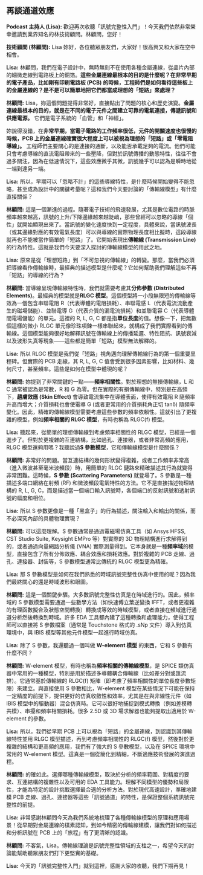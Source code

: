 再談通道效應
---

**Podcast 主持人 (Lisa):** 歡迎再次收聽「訊號完整性入門」！今天我們依然非常榮幸邀請到業界知名的林技術顧問。林顧問，您好！

**技術顧問 (林顧問):** Lisa 妳好，各位聽眾朋友們，大家好！很高興又和大家在空中相會。

**Lisa:** 林顧問，我們在電子設計中，無時無刻不在使用各種金屬連線，從晶片內部的細微走線到電路板上的銅箔。**這些金屬連線最根本的目的是什麼呢？在非常早期的電子產品，比如剛有印刷電路板 (PCB) 的時候，工程師們是如何看待這些板上的金屬連線的？是不是可以簡單地把它們都當成理想的「短路」來處理？**

**林顧問:** Lisa，妳這個問題提得非常好，直接點出了問題的核心和歷史演變。**金屬連線最根本的目的，就是在不同的電子元件之間建立可靠的電氣連接，傳遞訊號和供應電源。** 它們是電子系統的「血管」和「神經」。
    
妳說得沒錯，在**非常早期，當電子電路的工作頻率很低，元件的開關速度也很慢的時候，PCB 上的金屬連線確實很大程度上可以被視為理想的「短路」或「零電阻導線」。** 工程師們主要關心的是連接的通斷，以及能否承載足夠的電流。他們可能只會考慮導線的直流電阻帶來的一些壓降，但對於訊號傳播的動態特性，往往不會過多關注，因為在低速情況下，這些效應微乎其微，訊號幾乎可以認為是瞬時地從一端到達另一端。

**Lisa:** 所以，早期可以「忽略不計」的這些導線特性，是什麼時候開始變得不能忽略，甚至成為設計中的關鍵考量呢？這和我們今天要討論的「傳輸線模型」有什麼直接關係？

**林顧問:** 這是一個漸進的過程。隨著電子技術的飛速發展，尤其是數位電路的時脈頻率越來越高，訊號的上升/下降邊緣越來越陡峭，那些曾經可以忽略的導線「個性」就開始顯現出來了。當訊號的變化速度快到一定程度，具體來說，當訊號波長（或其邊緣對應的有效電氣長度）可以與導線的實際物理長度相比擬時，這段導線就再也不能被當作簡單的「短路」了。它開始表現出**傳輸線 (Transmission Line)** 的行為特性。這就是我們今天要深入探討的傳輸線模型的用武之地。

**Lisa:** 原來是從「理想短路」到「不可忽視的傳輸線」的轉變。那麼，當我們必須把導線看作傳輸線時，最經典的描述模型是什麼呢？它如何幫助我們理解這些不再「短路」的導線的行為？

**林顧問:** 當導線呈現傳輸線特性時，我們就需要考慮其**分佈參數 (Distributed Elements)**。最經典的模型就是**RLGC 模型**。這個模型將一小段無限短的傳輸線等效為一個包含串聯電阻 R（代表導體的電阻損耗）、串聯電感 L（代表電流流動產生的磁場儲能）、並聯電導 G（代表介質的漏電流損耗）和並聯電容 C（代表導體間電場儲能）的單元。這裡的 R, L, G, C 都是指**單位長度**的值。想像一下，把無數個這樣的微小 RLGC 單元像珍珠項鍊一樣串聯起來，就構成了我們實際看到的傳輸線。這個模型能夠很好地解釋訊號在傳輸線上的傳播延遲、特性阻抗、訊號衰減以及波形失真等現象——這些都是簡單「短路」模型無法解釋的。

**Lisa:** 所以 RLGC 模型是我們從「短路」視角邁向理解傳輸線行為的第一個重要里程碑。但實際的 PCB 走線，其 R, L, G, C 值會受到很多因素影響，比如材料、幾何尺寸，甚至頻率。這些是如何在模型中體現的呢？

**林顧問:** 妳提到了非常關鍵的一點——**頻率相關性**。對於理想的無損傳輸線，L 和 C 通常被認為是常數，R 和 G 為零。但在實際的有損傳輸線中，特別是在高頻下，**趨膚效應 (Skin Effect)** 會導致電流集中在導體表面，使得有效電阻 R 隨頻率升高而增大；介質損耗也會使電導 G (或者更常用的介質損耗角正切 tanδ) 隨頻率變化。因此，精確的傳輸線模型需要考慮這些參數的頻率依賴性。這就引出了更複雜的模型，例如**頻率相關的 RLGC 模型**，有時也稱為 RLGC(f) 模型。

**Lisa:** 聽起來，從簡單的理想傳輸線到考慮頻率相關性的 RLGC 模型，已經是一個進步了。但對於更複雜的互連結構，比如過孔、連接器，或者非常高頻的應用，RLGC 模型還夠用嗎？我聽說過**S 參數模型**，它和傳輸線模型是什麼關係？

**林顧問:** 非常好的問題。當互連結構的幾何形狀變得複雜，或者工作頻率非常高（進入微波甚至毫米波頻段）時，用簡單的 RLGC 鏈路來精確描述其行為就變得非常困難。這時候，**S 參數 (Scattering Parameters)** 就登場了。S 參數是一種描述多端口網絡在射頻 (RF) 和微波頻段電氣特性的方法。它不是直接描述物理結構的 R, L, G, C，而是描述當一個端口輸入訊號時，各個端口的反射訊號和透射訊號的幅度和相位。

**Lisa:** 所以 S 參數更像是一種「黑盒子」的行為描述，關注輸入和輸出的關係，而不必深究內部的具體物理實現？

**林顧問:** 可以這麼理解。S 參數通常是通過電磁場仿真工具（如 Ansys HFSS, CST Studio Suite, Keysight EMPro 等）對實際的 3D 物理結構進行求解得到的，或者通過向量網路分析儀 (VNA) 實際測量得到。它本身就是一種**頻率域**的模型，直接包含了所有分佈效應、耦合效應和損耗效應。對於複雜的 PCB 走線、過孔、連接器、封裝等，S 參數模型通常比傳統的 RLGC 模型更為精確。

**Lisa:** 那 S 參數模型是如何在我們熟悉的時域訊號完整性仿真中使用的呢？因為我們最終關心的還是時域波形和眼圖。

**林顧問:** 這是一個關鍵步驟。大多數訊號完整性仿真是在時域進行的。因此，頻率域的 S 參數模型需要通過一些數學方法（如快速傅立葉逆變換 IFFT，或者更複雜的有理函數擬合及狀態空間轉換）轉換成等效的時域模型，或者直接在頻域進行通道分析然後轉換到時域。許多 EDA 工具都內建了這種轉換和處理能力，使得工程師可以直接將 S 參數檔案（通常是 Touchstone 格式的 .sNp 文件）導入到仿真環境中，與 IBIS 模型等其他元件模型一起進行時域仿真。

**Lisa:** 除了 S 參數，我還聽過一個叫做 **W-element 模型** 的東西，它和 S 參數有什麼不同？

**林顧問:** W-element 模型，有時也稱為**頻率相關的傳輸線模型**，是 SPICE 類仿真器中常用的一種模型，特別是用於描述多導體耦合傳輸線（比如差分對或匯流排）。它通常基於傳輸線的 RLGC(f) 矩陣（即考慮了頻率相關性的單位長度參數矩陣）來建立。與直接使用 S 參數相比，W-element 模型在某些情況下可能在保持一定精度的前提下，提供更好的仿真收斂性和效率，尤其是在與非線性元件（如 IBIS 模型中的驅動器）混合仿真時。它可以很好地捕捉到模式轉換（例如差模轉共模）、串擾和頻率相關損耗。很多 2.5D 或 3D 場求解器也能夠提取出適用於 W-element 的參數。

**Lisa:** 所以，我們從早期 PCB 上可以視為「短路」的金屬連線，到認識到其傳輸線特性並用 RLGC 模型描述，再到考慮頻率相關性的 RLGC(f) 模型，然後對於更複雜的結構和更高頻的應用，我們有了強大的 S 參數模型，以及在 SPICE 環境中常用的 W-element 模型。這真是一個從簡化到精細，不斷適應技術發展的演進過程。

**林顧問:** 的確如此。選擇哪種傳輸線模型，取決於分析的頻率範圍、對精度的要求、互連結構的複雜性以及可用的 EDA 工具能力。理解不同模型的優勢和局限性，才能為特定的設計挑戰選擇最合適的分析方法。對於現代高速設計，準確地建模 PCB 走線、過孔、連接器等這些「訊號通道」的特性，是保證整個系統訊號完整性的前提。

**Lisa:** 非常感謝林顧問今天為我們系統地梳理了各種傳輸線模型的原理和應用場景！從早期對金屬連線的樸素認知，到如今精密的傳輸線建模，讓我們對如何描述和分析訊號在 PCB 上的「旅程」有了更清晰的認識。

**林顧問:** 不客氣，Lisa。傳輸線理論是訊號完整性領域的支柱之一，希望今天的討論能幫助聽眾朋友們打下更堅實的基礎。

**Lisa:** 今天的「訊號完整性入門」就到這裡，感謝大家的收聽，我們下期再見！
